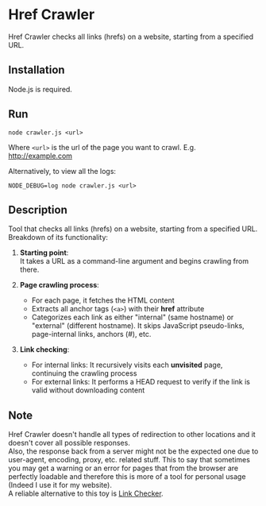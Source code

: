 # Href Crawler
Href Crawler checks all links (hrefs) on a website, starting from a specified URL.

## Installation
Node.js is required.

## Run
```
node crawler.js <url>
```
Where `<url>` is the url of the page you want to crawl. E.g. http://example.com

Alternatively, to view all the logs:
```
NODE_DEBUG=log node crawler.js <url>
```

## Description
Tool that checks all links (hrefs) on a website, starting from a specified URL.  
Breakdown of its functionality:

1) **Starting point**:  
It takes a URL as a command-line argument and begins crawling from there.

2) **Page crawling process**:
    - For each page, it fetches the HTML content
    - Extracts all anchor tags (`<a>`) with their **href** attribute
    - Categorizes each link as either "internal" (same hostname) or "external" (different hostname). It skips JavaScript pseudo-links, page-internal links, anchors (#), etc.

3) **Link checking**:
    - For internal links: It recursively visits each **unvisited** page, continuing the crawling process
    - For external links: It performs a HEAD request to verify if the link is valid without downloading content

## Note
Href Crawler doesn't handle all types of redirection to other locations and it doesn't cover all possible responses.  
Also, the response back from a server might not be the expected one due to user-agent, encoding, proxy, etc. related stuff. This to say that sometimes you may get a warning or an error for pages that from the browser are perfectly loadable and therefore this is more of a tool for personal usage (Indeed I use it for my website).  
A reliable alternative to this toy is [Link Checker](https://validator.w3.org/checklink).
